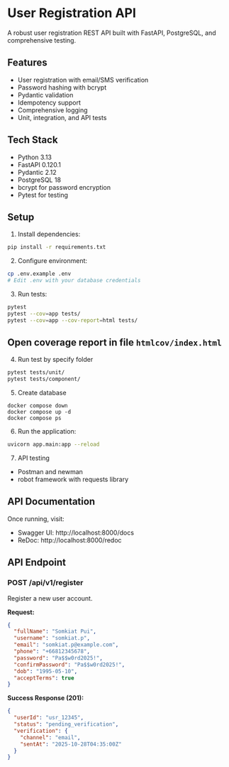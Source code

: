 # User Registration API

A robust user registration REST API built with FastAPI, PostgreSQL, and comprehensive testing.

## Features

- User registration with email/SMS verification
- Password hashing with bcrypt
- Pydantic validation
- Idempotency support
- Comprehensive logging
- Unit, integration, and API tests

## Tech Stack

- Python 3.13
- FastAPI 0.120.1
- Pydantic 2.12
- PostgreSQL 18
- bcrypt for password encryption
- Pytest for testing

## Setup

1. Install dependencies:
```bash
pip install -r requirements.txt
```

2. Configure environment:
```bash
cp .env.example .env
# Edit .env with your database credentials
```

3. Run tests:
```bash
pytest
pytest --cov=app tests/
pytest --cov=app --cov-report=html tests/
```
## Open coverage report in file `htmlcov/index.html`


4. Run test by specify folder
```bash
pytest tests/unit/
pytest tests/component/
```

5. Create database
```
docker compose down
docker compose up -d
docker compose ps
```

6. Run the application:
```bash
uvicorn app.main:app --reload
```

7. API testing
* Postman and newman
* robot framework with requests library

## API Documentation
Once running, visit:
- Swagger UI: http://localhost:8000/docs
- ReDoc: http://localhost:8000/redoc

## API Endpoint

### POST /api/v1/register

Register a new user account.

**Request:**
```json
{
  "fullName": "Somkiat Pui",
  "username": "somkiat.p",
  "email": "somkiat.p@example.com",
  "phone": "+66812345678",
  "password": "Pa$$w0rd2025!",
  "confirmPassword": "Pa$$w0rd2025!",
  "dob": "1995-05-10",
  "acceptTerms": true
}
```

**Success Response (201):**
```json
{
  "userId": "usr_12345",
  "status": "pending_verification",
  "verification": {
    "channel": "email",
    "sentAt": "2025-10-28T04:35:00Z"
  }
}
```
